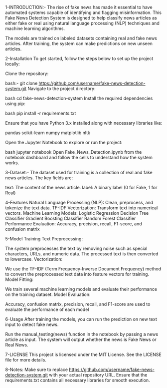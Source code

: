 1-INTRODUCTION:-
The rise of fake news has made it essential to have automated systems capable of identifying and flagging misinformation. This Fake News Detection System is designed to help classify news articles as either fake or real using natural language processing (NLP) techniques and machine learning algorithms.

The models are trained on labeled datasets containing real and fake news articles. After training, the system can make predictions on new unseen articles.

2-Installation
To get started, follow the steps below to set up the project locally:

Clone the repository:

bash:-
git clone https://github.com/username/fake-news-detection-system.git
Navigate to the project directory:

bash
cd fake-news-detection-system
Install the required dependencies using pip:

bash
pip install -r requirements.txt

Ensure that you have Python 3.x installed along with necessary libraries like:

pandas
scikit-learn
numpy
matplotlib
nltk

Open the Jupyter Notebook to explore or run the project:

bash
jupyter notebook
Open Fake_News_Detection.ipynb from the notebook dashboard and follow the cells to understand how the system works.

3-Dataset:-
The dataset used for training is a collection of real and fake news articles. The key fields are:

text: The content of the news article.
label: A binary label (0 for Fake, 1 for Real)

4-Features
Natural Language Processing (NLP): Clean, preprocess, and tokenize the text data.
TF-IDF Vectorization: Transform text into numerical vectors.
Machine Learning Models:
Logistic Regression
Decision Tree Classifier
Gradient Boosting Classifier
Random Forest Classifier
Performance Evaluation: Accuracy, precision, recall, F1-score, and confusion matrix

5-Model Training
Text Preprocessing:

The system preprocesses the text by removing noise such as special characters, URLs, and numeric data.
The processed text is then converted to lowercase.
Vectorization:

We use the TF-IDF (Term Frequency-Inverse Document Frequency) method to convert the preprocessed text data into feature vectors for training.
Model Fitting:

We train several machine learning models and evaluate their performance on the training dataset.
Model Evaluation:

Accuracy, confusion matrix, precision, recall, and F1-score are used to evaluate the performance of each model

6-Usage
After training the models, you can run the prediction on new text input to detect fake news.

Run the manual_testing(news) function in the notebook by passing a news article as input.
The system will output whether the news is Fake News or Real News.

7-LICENSE
This project is licensed under the MIT License. See the LICENSE file for more details.

8-Notes:
Make sure to replace https://github.com/username/fake-news-detection-system.git with your actual repository URL.
Ensure that the requirements.txt contains all necessary libraries for smooth execution.
